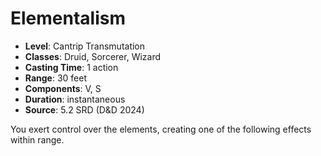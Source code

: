 # Elementalism

- **Level**: Cantrip Transmutation
- **Classes**: Druid, Sorcerer, Wizard
- **Casting Time**: 1 action
- **Range**: 30 feet
- **Components**: V, S
- **Duration**: instantaneous
- **Source**: 5.2 SRD (D&D 2024)

You exert control over the elements, creating one of the following effects within range.

